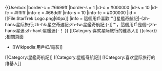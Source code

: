 {{Userbox
  |border-c = #6699ff
  |border-s = 1
  |id-c     = #000000
  |id-s     = 10
  |id-fc    = #ffffff
  |info-c   = #66ddff
  |info-s   = 10
  |info-fc  = #000000
  |id       = [[File:StarTrek Logo.png|60px]]
  |info     = 這個用戶喜歡'''[[星艦奇航記|-{zh-hans:星际旅行;zh-hk:星空奇遇記;zh-tw:星艦奇航記;}-]]'''，這個用戶是個-{zh-hans:星迷;zh-hant:星艦迷}-！
}}
<includeonly>[[Category:喜欢星际旅行的维基人]]</includeonly>
<noinclude>
{{clear}}
;相關頁面
* [[Wikipedia:用戶框/電影]]
</noinclude>
[[Category:星艦奇航記]]
[[Category:星艦奇航記]]
[[Category:喜欢星际旅行的维基人]]